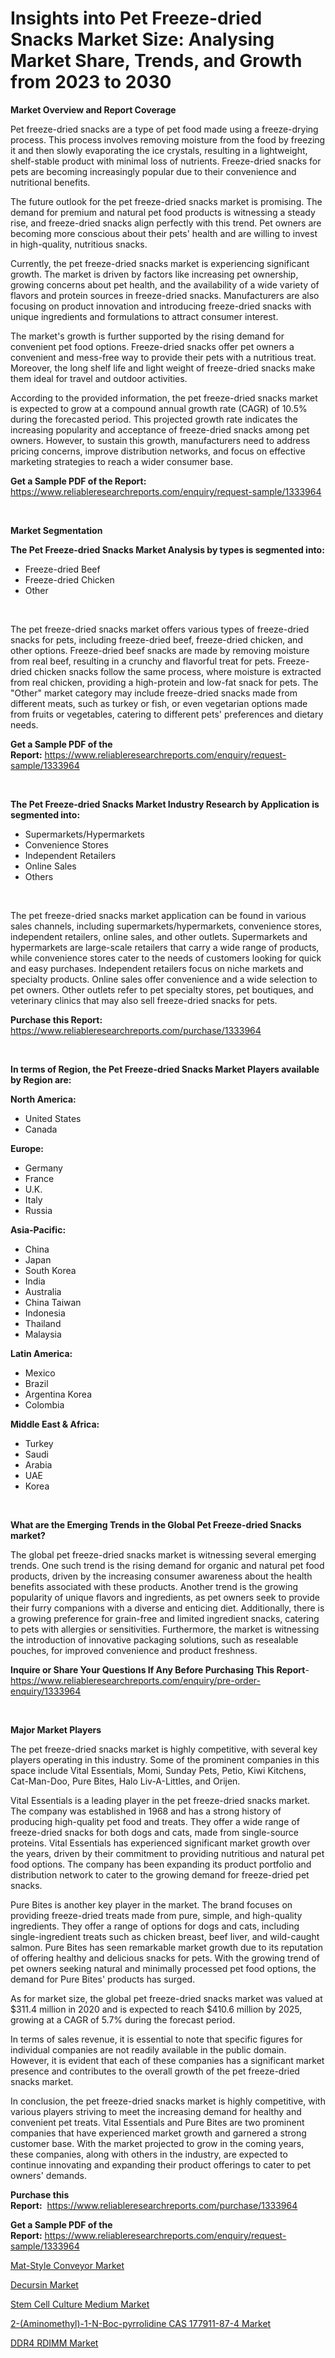 <p><h1>Insights into Pet Freeze-dried Snacks Market Size: Analysing Market Share, Trends, and Growth from 2023 to 2030</h1></p><p><strong>Market Overview and Report Coverage</strong></p>
<p><p>Pet freeze-dried snacks are a type of pet food made using a freeze-drying process. This process involves removing moisture from the food by freezing it and then slowly evaporating the ice crystals, resulting in a lightweight, shelf-stable product with minimal loss of nutrients. Freeze-dried snacks for pets are becoming increasingly popular due to their convenience and nutritional benefits.</p><p>The future outlook for the pet freeze-dried snacks market is promising. The demand for premium and natural pet food products is witnessing a steady rise, and freeze-dried snacks align perfectly with this trend. Pet owners are becoming more conscious about their pets' health and are willing to invest in high-quality, nutritious snacks.</p><p>Currently, the pet freeze-dried snacks market is experiencing significant growth. The market is driven by factors like increasing pet ownership, growing concerns about pet health, and the availability of a wide variety of flavors and protein sources in freeze-dried snacks. Manufacturers are also focusing on product innovation and introducing freeze-dried snacks with unique ingredients and formulations to attract consumer interest.</p><p>The market's growth is further supported by the rising demand for convenient pet food options. Freeze-dried snacks offer pet owners a convenient and mess-free way to provide their pets with a nutritious treat. Moreover, the long shelf life and light weight of freeze-dried snacks make them ideal for travel and outdoor activities.</p><p>According to the provided information, the pet freeze-dried snacks market is expected to grow at a compound annual growth rate (CAGR) of 10.5% during the forecasted period. This projected growth rate indicates the increasing popularity and acceptance of freeze-dried snacks among pet owners. However, to sustain this growth, manufacturers need to address pricing concerns, improve distribution networks, and focus on effective marketing strategies to reach a wider consumer base.</p></p>
<p><strong>Get a Sample PDF of the Report:</strong> <a href="https://www.reliableresearchreports.com/enquiry/request-sample/1333964">https://www.reliableresearchreports.com/enquiry/request-sample/1333964</a></p>
<p>&nbsp;</p>
<p><strong>Market Segmentation</strong></p>
<p><strong>The Pet Freeze-dried Snacks Market Analysis by types is segmented into:</strong></p>
<p><ul><li>Freeze-dried Beef</li><li>Freeze-dried Chicken</li><li>Other</li></ul></p>
<p>&nbsp;</p>
<p><p>The pet freeze-dried snacks market offers various types of freeze-dried snacks for pets, including freeze-dried beef, freeze-dried chicken, and other options. Freeze-dried beef snacks are made by removing moisture from real beef, resulting in a crunchy and flavorful treat for pets. Freeze-dried chicken snacks follow the same process, where moisture is extracted from real chicken, providing a high-protein and low-fat snack for pets. The "Other" market category may include freeze-dried snacks made from different meats, such as turkey or fish, or even vegetarian options made from fruits or vegetables, catering to different pets' preferences and dietary needs.</p></p>
<p><strong>Get a Sample PDF of the Report:</strong>&nbsp;<a href="https://www.reliableresearchreports.com/enquiry/request-sample/1333964">https://www.reliableresearchreports.com/enquiry/request-sample/1333964</a></p>
<p>&nbsp;</p>
<p><strong>The Pet Freeze-dried Snacks Market Industry Research by Application is segmented into:</strong></p>
<p><ul><li>Supermarkets/Hypermarkets</li><li>Convenience Stores</li><li>Independent Retailers</li><li>Online Sales</li><li>Others</li></ul></p>
<p>&nbsp;</p>
<p><p>The pet freeze-dried snacks market application can be found in various sales channels, including supermarkets/hypermarkets, convenience stores, independent retailers, online sales, and other outlets. Supermarkets and hypermarkets are large-scale retailers that carry a wide range of products, while convenience stores cater to the needs of customers looking for quick and easy purchases. Independent retailers focus on niche markets and specialty products. Online sales offer convenience and a wide selection to pet owners. Other outlets refer to pet specialty stores, pet boutiques, and veterinary clinics that may also sell freeze-dried snacks for pets.</p></p>
<p><strong>Purchase this Report:</strong>&nbsp; <a href="https://www.reliableresearchreports.com/purchase/1333964">https://www.reliableresearchreports.com/purchase/1333964</a></p>
<p>&nbsp;</p>
<p><strong>In terms of Region, the Pet Freeze-dried Snacks Market Players available by Region are:</strong></p>
<p>
    <p> <strong> North America: </strong>
        <ul>
            <li>United States</li>
            <li>Canada</li>
        </ul>
        </p> 
    <p> <strong> Europe: </strong>
        <ul>
            <li>Germany</li>
            <li>France</li>
            <li>U.K.</li>
            <li>Italy</li>
            <li>Russia</li>
        </ul>
        </p> 
    <p> <strong> Asia-Pacific: </strong>
        <ul>
            <li>China</li>
            <li>Japan</li>
            <li>South Korea</li>
            <li>India</li>
            <li>Australia</li>
            <li>China Taiwan</li>
            <li>Indonesia</li>
            <li>Thailand</li>
            <li>Malaysia</li>
        </ul>
        </p> 
    <p> <strong> Latin America: </strong>
        <ul>
            <li>Mexico</li>
            <li>Brazil</li>
            <li>Argentina Korea</li>
            <li>Colombia</li>
        </ul>
        </p> 
    <p> <strong> Middle East & Africa: </strong>
        <ul>
            <li>Turkey</li>
            <li>Saudi</li>
            <li>Arabia</li>
            <li>UAE</li>
            <li>Korea</li>
        </ul>
    </p>
    </p>
<p>&nbsp;</p>
<p><strong>What are the Emerging Trends in the Global Pet Freeze-dried Snacks market?</strong></p>
<p><p>The global pet freeze-dried snacks market is witnessing several emerging trends. One such trend is the rising demand for organic and natural pet food products, driven by the increasing consumer awareness about the health benefits associated with these products. Another trend is the growing popularity of unique flavors and ingredients, as pet owners seek to provide their furry companions with a diverse and enticing diet. Additionally, there is a growing preference for grain-free and limited ingredient snacks, catering to pets with allergies or sensitivities. Furthermore, the market is witnessing the introduction of innovative packaging solutions, such as resealable pouches, for improved convenience and product freshness.</p></p>
<p><strong>Inquire or Share Your Questions If Any Before Purchasing This Report</strong>- <a href="https://www.reliableresearchreports.com/enquiry/pre-order-enquiry/1333964">https://www.reliableresearchreports.com/enquiry/pre-order-enquiry/1333964</a></p>
<p>&nbsp;</p>
<p><strong>Major Market Players</strong></p>
<p><p>The pet freeze-dried snacks market is highly competitive, with several key players operating in this industry. Some of the prominent companies in this space include Vital Essentials, Momi, Sunday Pets, Petio, Kiwi Kitchens, Cat-Man-Doo, Pure Bites, Halo Liv-A-Littles, and Orijen.</p><p>Vital Essentials is a leading player in the pet freeze-dried snacks market. The company was established in 1968 and has a strong history of producing high-quality pet food and treats. They offer a wide range of freeze-dried snacks for both dogs and cats, made from single-source proteins. Vital Essentials has experienced significant market growth over the years, driven by their commitment to providing nutritious and natural pet food options. The company has been expanding its product portfolio and distribution network to cater to the growing demand for freeze-dried pet snacks.</p><p>Pure Bites is another key player in the market. The brand focuses on providing freeze-dried treats made from pure, simple, and high-quality ingredients. They offer a range of options for dogs and cats, including single-ingredient treats such as chicken breast, beef liver, and wild-caught salmon. Pure Bites has seen remarkable market growth due to its reputation of offering healthy and delicious snacks for pets. With the growing trend of pet owners seeking natural and minimally processed pet food options, the demand for Pure Bites' products has surged.</p><p>As for market size, the global pet freeze-dried snacks market was valued at $311.4 million in 2020 and is expected to reach $410.6 million by 2025, growing at a CAGR of 5.7% during the forecast period.</p><p>In terms of sales revenue, it is essential to note that specific figures for individual companies are not readily available in the public domain. However, it is evident that each of these companies has a significant market presence and contributes to the overall growth of the pet freeze-dried snacks market.</p><p>In conclusion, the pet freeze-dried snacks market is highly competitive, with various players striving to meet the increasing demand for healthy and convenient pet treats. Vital Essentials and Pure Bites are two prominent companies that have experienced market growth and garnered a strong customer base. With the market projected to grow in the coming years, these companies, along with others in the industry, are expected to continue innovating and expanding their product offerings to cater to pet owners' demands.</p></p>
<p><strong>Purchase this Report:</strong>&nbsp;&nbsp;<a href="https://www.reliableresearchreports.com/purchase/1333964">https://www.reliableresearchreports.com/purchase/1333964</a></p>
<p></p>
<p><strong>Get a Sample PDF of the Report:</strong>&nbsp;<a href="https://www.reliableresearchreports.com/enquiry/request-sample/1333964">https://www.reliableresearchreports.com/enquiry/request-sample/1333964</a></p>
<p><p><a href="https://www.linkedin.com/pulse/mat-style-conveyor-market-share-amp-new-trends-analysis/">Mat-Style Conveyor Market</a></p><p><a href="https://www.linkedin.com/pulse/decursin-market-research-report-unlocks-analysis-financial-status/">Decursin Market</a></p><p><a href="https://medium.com/@soledadhane827/stem-cell-culture-medium-market-size-cagr-trends-2024-2030-52f056e508a2">Stem Cell Culture Medium Market</a></p><p><a href="https://www.linkedin.com/pulse/2-aminomethyl-1-n-boc-pyrrolidine-cas-177911-87-4-market-share/">2-(Aminomethyl)-1-N-Boc-pyrrolidine CAS 177911-87-4 Market</a></p><p><a href="https://medium.com/@jasperkuhic2023/ddr4-rdimm-market-size-growth-forecast-2023-2030-abc8d5fe8acd">DDR4 RDIMM Market</a></p></p>